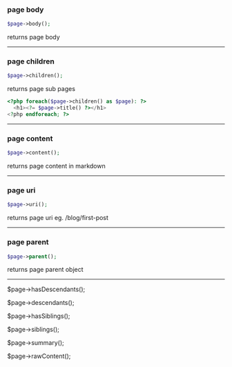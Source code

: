 ### page body

```php
$page->body();
```

returns page body

---

### page children

```php
$page->children();
```

returns page sub pages

```php
<?php foreach($page->children() as $page): ?>
  <h1><?= $page->title() ?></h1>
<?php endforeach; ?>
```

---

### page content

```php
$page->content();
```

returns page content in markdown

---

### page uri

```php
$page->uri();
```

returns page uri eg. /blog/first-post

---

### page parent

```php
$page->parent();
``` 

returns page parent object

---



$page->hasDescendants();

$page->descendants();

$page->hasSiblings();

$page->siblings();



$page->summary();



$page->rawContent();
